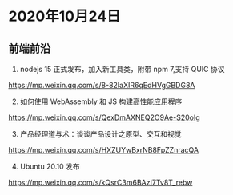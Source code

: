 # 2020年10月24日

## 前端前沿

1. nodejs 15 正式发布，加入新工具类，附带 npm 7,支持 QUIC 协议

<https://mp.weixin.qq.com/s/8-82IaXIR6qEdHVgGBDG8A>

2. 如何使用 WebAssembly 和 JS 构建高性能应用程序

<https://mp.weixin.qq.com/s/QexDmAXNEQ2O9Ae-S20oIg>

3. 产品经理道与术：谈谈产品设计之原型、交互和视觉

<https://mp.weixin.qq.com/s/HXZUYwBxrNB8FpZZnracQA>

4. Ubuntu 20.10 发布

<https://mp.weixin.qq.com/s/kQsrC3m6BAzI7Tv8T_rebw>